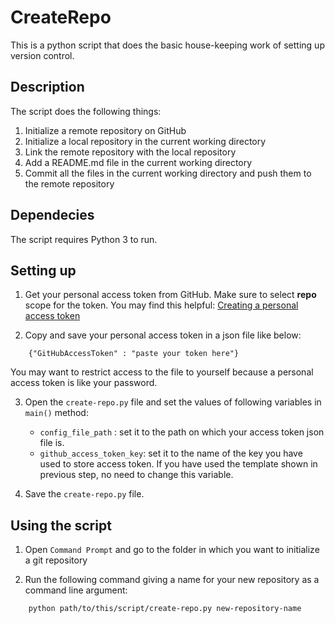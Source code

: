 # CreateRepo
This is a python script that does the basic house-keeping work of setting up version control.

## Description
The script does the following things:
1. Initialize a remote repository on GitHub
2. Initialize a local repository in the current working directory
3. Link the remote repository with the local repository
4. Add a README.md file in the current working directory
5. Commit all the files in the current working directory and push them to the remote repository

## Dependecies
The script requires Python 3 to run.

## Setting up

1. Get your personal access token from GitHub. Make sure to select **repo** scope for the token. You may find this helpful: [Creating a personal access token](https://docs.github.com/en/authentication/keeping-your-account-and-data-secure/creating-a-personal-access-token)

2. Copy and save your personal access token in a json file like below:
```
    {"GitHubAccessToken" : "paste your token here"}
```
You may want to restrict access to the file to yourself because a personal access token is like your password.

3. Open the `create-repo.py` file and set the values of following variables in `main()` method:
    * `config_file_path` : set it to the path on which your access token json file is.
    * `github_access_token_key`: set it to the name of the key you have used to store access token. If you have used the template shown in previous step, no need to change this variable.

4. Save the `create-repo.py` file.

## Using the script

1. Open `Command Prompt` and go to the folder in which you want to initialize a git repository

2. Run the following command giving a name for your new repository as a command line argument:
```
    python path/to/this/script/create-repo.py new-repository-name
```


